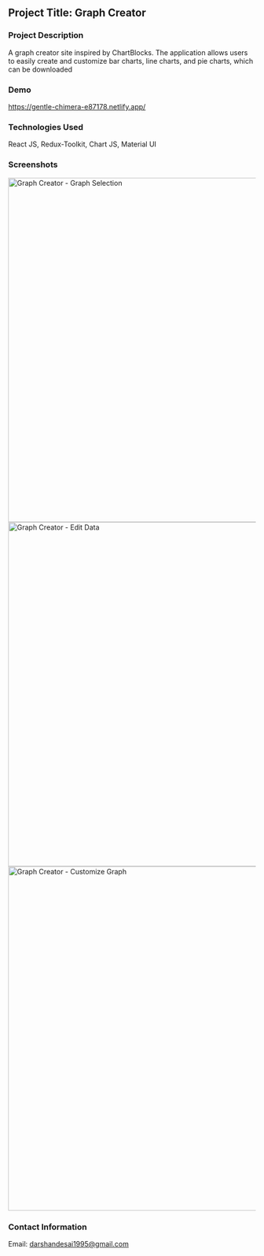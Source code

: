 ## Project Title: Graph Creator

### Project Description
A graph creator site inspired by ChartBlocks. The application allows users to easily create and customize bar charts, line charts, and pie charts, which can be downloaded

### Demo
https://gentle-chimera-e87178.netlify.app/

### Technologies Used
React JS, Redux-Toolkit, Chart JS, Material UI

### Screenshots

<img width="700" alt="Graph Creator - Graph Selection" src="https://github.com/darshandesai1095/graph-creator/assets/43254178/c38c57a6-08b7-4201-9f5d-1d21f371e71e">
<img width="700" alt="Graph Creator - Edit Data" src="https://github.com/darshandesai1095/graph-creator/assets/43254178/c4804982-dfb1-4642-b0a9-af31036d1169">
<img width="700" alt="Graph Creator - Customize Graph" src="https://github.com/darshandesai1095/graph-creator/assets/43254178/c1a617b9-ca6a-41aa-8ad2-b5a3bb56af0a">

### Contact Information
Email: darshandesai1995@gmail.com
